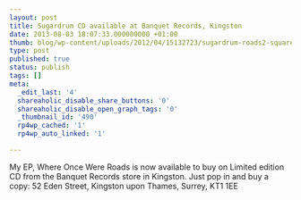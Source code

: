 ```yaml
---
layout: post
title: Sugardrum CD available at Banquet Records, Kingston
date: 2013-08-03 18:07:33.000000000 +01:00
thumb: blog/wp-content/uploads/2012/04/15132723/sugardrum-roads2-square-lowres220x220-220x150.jpg
type: post
published: true
status: publish
tags: []
meta:
  _edit_last: '4'
  shareaholic_disable_share_buttons: '0'
  shareaholic_disable_open_graph_tags: '0'
  _thumbnail_id: '490'
  rp4wp_cached: '1'
  rp4wp_auto_linked: '1'

---
```

<p>My EP, Where Once Were Roads is now available to buy on Limited edition CD from the Banquet Records store in Kingston. Just pop in and buy a copy: 52 Eden Street, Kingston upon Thames, Surrey, KT1 1EE</p>

